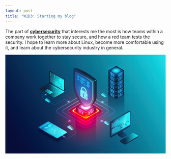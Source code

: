 ```yaml
---
layout: post
title: "W1D3: Starting my blog"
---
```


The part of **[cybersecurity](https://www.nist.gov/cybersecurity)** that interests me the most is how teams within a company work together to stay secure, and how a red team tests the security.  I hope to learn more about Linux, become more comfortable using it, and learn about the cybersecurity industry in general.

![cool cybersecurity image](/images/coolcyberphoto.jpg)

